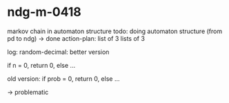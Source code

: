 # ndg-m-0418
markov chain in automaton structure
todo: doing automaton structure (from pd to ndg) -> done
action-plan: list of 3 lists of 3

log: random-decimal: better version

if n = 0, return 0, else ...

old version: if prob = 0, return 0, else ...

-> problematic
